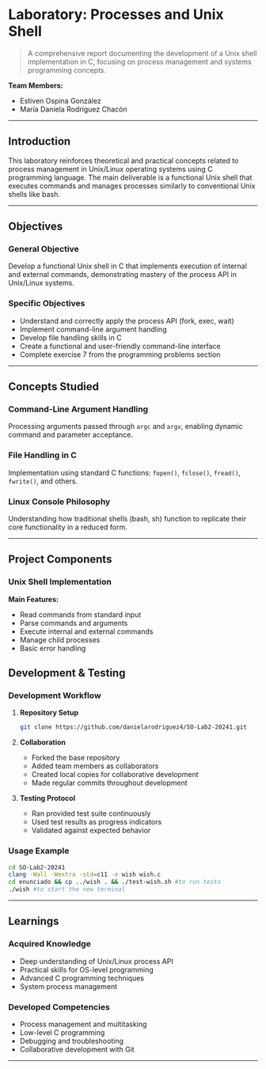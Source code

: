 # Laboratory: Processes and Unix Shell

> A comprehensive report documenting the development of a Unix shell implementation in C, focusing on process management and systems programming concepts.

**Team Members:**
- Estiven Ospina González
- María Daniela Rodríguez Chacón

---

## Introduction

This laboratory reinforces theoretical and practical concepts related to process management in Unix/Linux operating systems using C programming language. The main deliverable is a functional Unix shell that executes commands and manages processes similarly to conventional Unix shells like bash.

---

## Objectives

### General Objective
Develop a functional Unix shell in C that implements execution of internal and external commands, demonstrating mastery of the process API in Unix/Linux systems.

### Specific Objectives
- Understand and correctly apply the process API (fork, exec, wait)
- Implement command-line argument handling
- Develop file handling skills in C
- Create a functional and user-friendly command-line interface
- Complete exercise 7 from the programming problems section

---

## Concepts Studied

### Command-Line Argument Handling
Processing arguments passed through `argc` and `argv`, enabling dynamic command and parameter acceptance.

### File Handling in C
Implementation using standard C functions: `fopen()`, `fclose()`, `fread()`, `fwrite()`, and others.

### Linux Console Philosophy
Understanding how traditional shells (bash, sh) function to replicate their core functionality in a reduced form.

---

## Project Components

### Unix Shell Implementation

**Main Features:**
- Read commands from standard input
- Parse commands and arguments
- Execute internal and external commands
- Manage child processes
- Basic error handling

## Development & Testing

### Development Workflow

1. **Repository Setup**
   ```bash
   git clone https://github.com/danielarodriguez4/SO-Lab2-20241.git
   ```

2. **Collaboration**
   - Forked the base repository
   - Added team members as collaborators
   - Created local copies for collaborative development
   - Made regular commits throughout development

3. **Testing Protocol**
   - Ran provided test suite continuously
   - Used test results as progress indicators
   - Validated against expected behavior

### Usage Example  

```bash
cd SO-Lab2-20241
clang -Wall -Wextra -std=c11 -o wish wish.c
cd enunciado && cp ../wish . && ./test-wish.sh #to run tests
./wish #to start the new terminal
```
---

## Learnings

### Acquired Knowledge
- Deep understanding of Unix/Linux process API
- Practical skills for OS-level programming
- Advanced C programming techniques
- System process management

### Developed Competencies
- Process management and multitasking
- Low-level C programming
- Debugging and troubleshooting
- Collaborative development with Git
---
